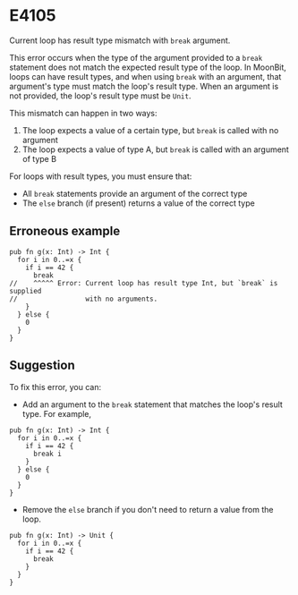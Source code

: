 # E4105

Current loop has result type mismatch with `break` argument.

This error occurs when the type of the argument provided to a `break` statement
does not match the expected result type of the loop. In MoonBit, loops can have
result types, and when using `break` with an argument, that argument's type must
match the loop's result type. When an argument is not provided, the loop's result
type must be `Unit`.

This mismatch can happen in two ways:

1. The loop expects a value of a certain type, but `break` is called with no
   argument
2. The loop expects a value of type A, but `break` is called with an argument of
   type B

For loops with result types, you must ensure that:

- All `break` statements provide an argument of the correct type
- The `else` branch (if present) returns a value of the correct type

## Erroneous example

```moonbit
pub fn g(x: Int) -> Int {
  for i in 0..=x {
    if i == 42 {
      break
//    ^^^^^ Error: Current loop has result type Int, but `break` is supplied
//                 with no arguments.
    }
  } else {
    0
  }
}
```

## Suggestion

To fix this error, you can:

- Add an argument to the `break` statement that matches the loop's result type.
  For example,

```moonbit
pub fn g(x: Int) -> Int {
  for i in 0..=x {
    if i == 42 {
      break i
    }
  } else {
    0
  }
}
```

- Remove the `else` branch if you don't need to return a value from the loop.

```moonbit
pub fn g(x: Int) -> Unit {
  for i in 0..=x {
    if i == 42 {
      break
    }
  }
}
```
